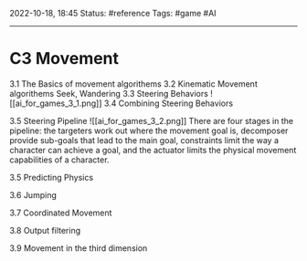 2022-10-18, 18:45
Status: #reference 
Tags: #game #AI 

---
# C3 Movement

3.1 The Basics of movement algorithems
3.2 Kinematic Movement algorithems
Seek, Wandering
3.3 Steering Behaviors
![[ai_for_games_3_1.png]]
3.4 Combining Steering Behaviors 

3.5 Steering Pipeline
![[ai_for_games_3_2.png]]
There are four stages in the pipeline: the targeters work out where the movement goal is, decomposer provide sub-goals that lead to the main goal, constraints limit the way a character can achieve a goal, and the actuator limits the physical movement capabilities of a character.

3.5 Predicting Physics

3.6 Jumping

3.7 Coordinated Movement

3.8 Output filtering

3.9 Movement in the third dimension